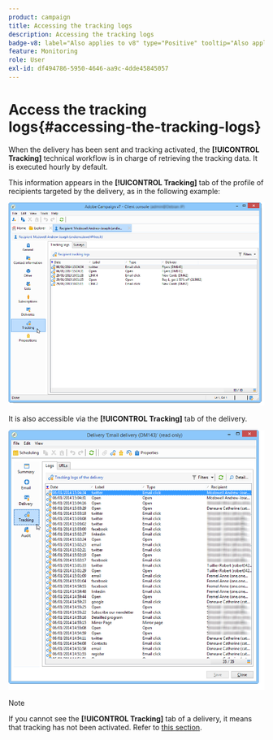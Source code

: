 ```yaml
---
product: campaign
title: Accessing the tracking logs
description: Accessing the tracking logs
badge-v8: label="Also applies to v8" type="Positive" tooltip="Also applies to Campaign v8"
feature: Monitoring
role: User
exl-id: df494786-5950-4646-aa9c-4dde45845057
---
```

# Access the tracking logs{#accessing-the-tracking-logs}

When the delivery has been sent and tracking activated, the **[!UICONTROL Tracking]** technical workflow is in charge of retrieving the tracking data. It is executed hourly by default.

This information appears in the **[!UICONTROL Tracking]** tab of the profile of recipients targeted by the delivery, as in the following example:

![](assets/s_ncs_user_select_tracking_tab_from_recipient.png)

It is also accessible via the **[!UICONTROL Tracking]** tab of the delivery.

![](assets/s_ncs_user_select_tracking_tab_from_del.png)

>[!NOTE]
>
>If you cannot see the **[!UICONTROL Tracking]** tab of a delivery, it means that tracking has not been activated. Refer to [this section](how-to-configure-tracked-links.md).
